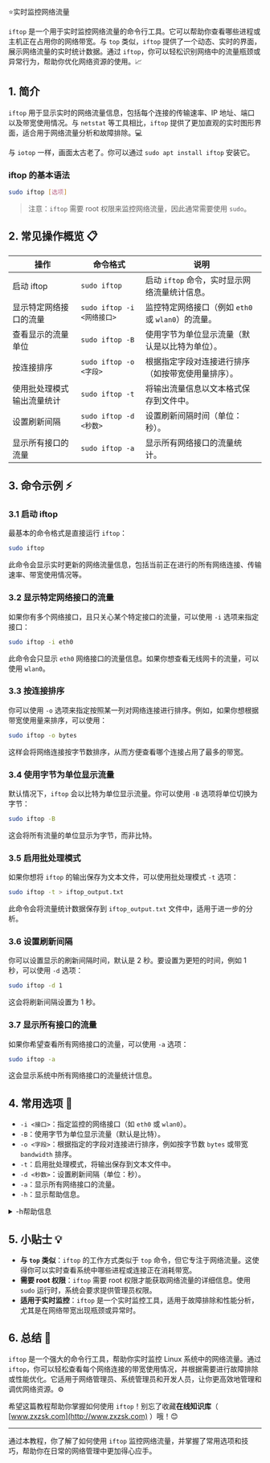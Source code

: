 ⭐实时监控网络流量

`iftop` 是一个用于实时监控网络流量的命令行工具。它可以帮助你查看哪些进程或主机正在占用你的网络带宽。与 `top` 类似，`iftop` 提供了一个动态、实时的界面，展示网络流量的实时统计数据。通过 `iftop`，你可以轻松识别网络中的流量瓶颈或异常行为，帮助你优化网络资源的使用。📈

## 1. 简介

`iftop` 用于显示实时的网络流量信息，包括每个连接的传输速率、IP 地址、端口以及带宽使用情况。与 `netstat` 等工具相比，`iftop` 提供了更加直观的实时图形界面，适合用于网络流量分析和故障排除。💻

与 `iotop` 一样，画面太古老了。你可以通过 `sudo apt install iftop` 安装它。

### iftop 的基本语法

```bash
sudo iftop [选项]
```

> 注意：`iftop` 需要 root 权限来监控网络流量，因此通常需要使用 `sudo`。

## 2. 常见操作概览 📋

| 操作                             | 命令格式                                | 说明                                                |
|----------------------------------|----------------------------------------|-----------------------------------------------------|
| 启动 iftop                       | `sudo iftop`                           | 启动 `iftop` 命令，实时显示网络流量统计信息。         |
| 显示特定网络接口的流量           | `sudo iftop -i <网络接口>`             | 监控特定网络接口（例如 `eth0` 或 `wlan0`）的流量。   |
| 查看显示的流量单位               | `sudo iftop -B`                        | 使用字节为单位显示流量（默认是以比特为单位）。        |
| 按连接排序                       | `sudo iftop -o <字段>`                 | 根据指定字段对连接进行排序（如按带宽使用量排序）。    |
| 使用批处理模式输出流量统计       | `sudo iftop -t`                        | 将输出流量信息以文本格式保存到文件中。                |
| 设置刷新间隔                     | `sudo iftop -d <秒数>`                 | 设置刷新间隔时间（单位：秒）。                       |
| 显示所有接口的流量               | `sudo iftop -a`                        | 显示所有网络接口的流量统计。                         |

## 3. 命令示例 ⚡

### 3.1 启动 iftop

最基本的命令格式是直接运行 `iftop`：

```bash
sudo iftop
```

此命令会显示实时更新的网络流量信息，包括当前正在进行的所有网络连接、传输速率、带宽使用情况等。

### 3.2 显示特定网络接口的流量

如果你有多个网络接口，且只关心某个特定接口的流量，可以使用 `-i` 选项来指定接口：

```bash
sudo iftop -i eth0
```

此命令会只显示 `eth0` 网络接口的流量信息。如果你想查看无线网卡的流量，可以使用 `wlan0`。

### 3.3 按连接排序

你可以使用 `-o` 选项来指定按照某一列对网络连接进行排序。例如，如果你想根据带宽使用量来排序，可以使用：

```bash
sudo iftop -o bytes
```

这样会将网络连接按字节数排序，从而方便查看哪个连接占用了最多的带宽。

### 3.4 使用字节为单位显示流量

默认情况下，`iftop` 会以比特为单位显示流量。你可以使用 `-B` 选项将单位切换为字节：

```bash
sudo iftop -B
```

这会将所有流量的单位显示为字节，而非比特。

### 3.5 启用批处理模式

如果你想将 `iftop` 的输出保存为文本文件，可以使用批处理模式 `-t` 选项：

```bash
sudo iftop -t > iftop_output.txt
```

此命令会将流量统计数据保存到 `iftop_output.txt` 文件中，适用于进一步的分析。

### 3.6 设置刷新间隔

你可以设置显示的刷新间隔时间，默认是 2 秒。要设置为更短的时间，例如 1 秒，可以使用 `-d` 选项：

```bash
sudo iftop -d 1
```

这会将刷新间隔设置为 1 秒。

### 3.7 显示所有接口的流量

如果你希望查看所有网络接口的流量，可以使用 `-a` 选项：

```bash
sudo iftop -a
```

这会显示系统中所有网络接口的流量统计信息。

## 4. 常用选项 📝

- `-i <接口>`：指定监控的网络接口（如 `eth0` 或 `wlan0`）。
- `-B`：使用字节为单位显示流量（默认是比特）。
- `-o <字段>`：根据指定的字段对连接进行排序，例如按字节数 `bytes` 或带宽 `bandwidth` 排序。
- `-t`：启用批处理模式，将输出保存到文本文件中。
- `-d <秒数>`：设置刷新间隔（单位：秒）。
- `-a`：显示所有网络接口的流量。
- `-h`：显示帮助信息。

<details>
<summary>-h帮助信息</summary>
<p>
`iftop`是一个用于在网络接口上显示按主机分类的带宽使用情况的工具。

**用法**：`iftop -h | [-npblNBP] [-i interface] [-f filter code] [-F net/mask] [-G net6/mask6]`

**选项：**

- `-h`：显示此帮助信息。
- `-n`：不执行主机名查找。
- `-N`：不将端口号转换为服务名。
- `-p`：以混杂模式运行（显示同一网络段上其他主机之间的流量）。
- `-b`：不显示流量柱状图。
- `-B`：以字节显示带宽。
- `-i interface`：监听指定的接口。
- `-f filter code`：使用过滤代码来选择要统计的包（默认：无，但仅统计IP包）。
- `-F net/mask`：显示进入和离开IPv4网络的流量。
- `-G net6/mask6`：显示进入和离开IPv6网络的流量。
- `-l`：显示并统计本地链路IPv6流量（默认：关闭）。
- `-P`：显示端口号以及主机。
- `-m limit`：设置带宽刻度的上限。
- `-c config file`：指定一个替代的配置文件。
- `-t`：使用不带ncurses的文本界面。（-t 选项可以让 iftop 使用不依赖 ncurses 的文本界面。通常，ncurses 库用于创建具有窗口调整、颜色和键盘输入等高级功能的文本界面。使用 -t 后，iftop 将以纯文本格式显示信息，这在一些不支持 ncurses 的环境中（如最小化安装、远程会话或在非交互式脚本中运行）会很有用。）

**排序选项：**
- `-o 2s`：按第一列（2秒平均流量）排序。
- `-o 10s`：按第二列（10秒平均流量）排序 [默认]。
- `-o 40s`：按第三列（40秒平均流量）排序。
- `-o source`：按源地址排序。
- `-o destination`：按目标地址排序。

**以下选项仅在与`-t`选项结合使用时可用：**
- `-s num`：在指定秒数后打印一次文本输出，然后退出。
- `-L num`：打印的行数。

**iftop，版本 1.0pre4**
</p>
</details>



## 5. 小贴士 💡

- **与 `top` 类似**：`iftop` 的工作方式类似于 `top` 命令，但它专注于网络流量。这使得你可以实时查看系统中哪些进程或连接正在消耗带宽。
- **需要 root 权限**：`iftop` 需要 root 权限才能获取网络流量的详细信息。使用 `sudo` 运行时，系统会要求提供管理员权限。
- **适用于实时监控**：`iftop` 是一个实时监控工具，适用于故障排除和性能分析，尤其是在网络带宽出现瓶颈或异常时。

## 6. 总结 🎯

`iftop` 是一个强大的命令行工具，帮助你实时监控 Linux 系统中的网络流量。通过 `iftop`，你可以轻松查看每个网络连接的带宽使用情况，并根据需要进行故障排除或性能优化。它适用于网络管理员、系统管理员和开发人员，让你更高效地管理和调优网络资源。⚙️

希望这篇教程帮助你掌握如何使用 `iftop`！别忘了收藏**在线知识库**（ [www.zxzsk.com](http://www.zxzsk.com) ）哦！😊

---

通过本教程，你了解了如何使用 `iftop` 监控网络流量，并掌握了常用选项和技巧，帮助你在日常的网络管理中更加得心应手。